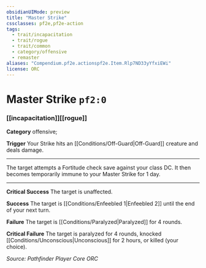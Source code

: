```yaml
---
obsidianUIMode: preview
title: "Master Strike"
cssclasses: pf2e,pf2e-action
tags:
  - trait/incapacitation
  - trait/rogue
  - trait/common
  - category/offensive
  - remaster
aliases: "Compendium.pf2e.actionspf2e.Item.Rlp7ND33yYfxiEWi"
license: ORC
---
```

# Master Strike `pf2:0`

### [[incapacitation]][[rogue]]

**Category** offensive; 




**Trigger** Your Strike hits an [[Conditions/Off-Guard|Off-Guard]] creature and deals damage.

* * *

The target attempts a Fortitude check save against your class DC. It then becomes temporarily immune to your Master Strike for 1 day.

* * *

**Critical Success** The target is unaffected.

**Success** The target is [[Conditions/Enfeebled 1|Enfeebled 2]] until the end of your next turn.

**Failure** The target is [[Conditions/Paralyzed|Paralyzed]] for 4 rounds.

**Critical Failure** The target is paralyzed for 4 rounds, knocked [[Conditions/Unconscious|Unconscious]] for 2 hours, or killed (your choice).

*Source: Pathfinder Player Core*
*ORC*